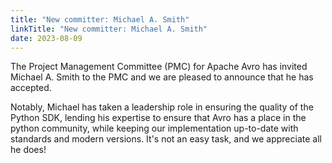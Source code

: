 ```yaml
---
title: "New committer: Michael A. Smith"
linkTitle: "New committer: Michael A. Smith"
date: 2023-08-09
---
```


<!--

 Licensed to the Apache Software Foundation (ASF) under one
 or more contributor license agreements.  See the NOTICE file
 distributed with this work for additional information
 regarding copyright ownership.  The ASF licenses this file
 to you under the Apache License, Version 2.0 (the
 "License"); you may not use this file except in compliance
 with the License.  You may obtain a copy of the License at

   https://www.apache.org/licenses/LICENSE-2.0

 Unless required by applicable law or agreed to in writing,
 software distributed under the License is distributed on an
 "AS IS" BASIS, WITHOUT WARRANTIES OR CONDITIONS OF ANY
 KIND, either express or implied.  See the License for the
 specific language governing permissions and limitations
 under the License.

-->

The Project Management Committee (PMC) for Apache Avro has invited Michael A.
Smith to the PMC and we are pleased to announce that he has accepted.

Notably, Michael has taken a leadership role in ensuring the quality of the
Python SDK, lending his expertise to ensure that Avro has a place in the 
python community, while keeping our implementation up-to-date with standards
and modern versions.  It's not an easy task, and we appreciate all he does!
